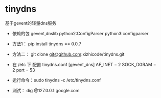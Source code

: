 # tinydns

基于gevent的轻量dns服务

* 依赖的包 gevent,dnslib  python2:ConfigParser python3:configparser

* 方法1： pip install tinydns == 0.0.7

* 方法二： git clone git@github.com:xizhicode/tinydns.git

* 在 /etc 下 配置 tinydns.conf
        [gevent_dns]
        AF_INET = 2
        SOCK_DGRAM = 2
        port = 53
* 运行命令：sudo tinydns -c  /etc/tinydns.conf


* 测试： dig @127.0.0.1 google.com
